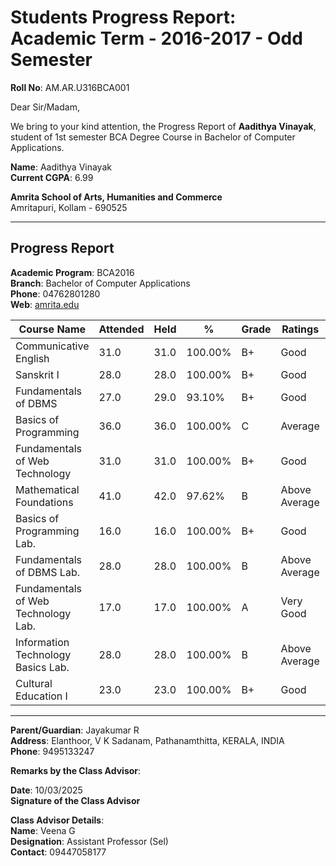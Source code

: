 # Students Progress Report: Academic Term - 2016-2017 - Odd Semester

**Roll No**: AM.AR.U316BCA001

Dear Sir/Madam,

We bring to your kind attention, the Progress Report of **Aadithya Vinayak**, student of 1st semester BCA Degree Course in Bachelor of Computer Applications.

**Name**: Aadithya Vinayak  
**Current CGPA**: 6.99

**Amrita School of Arts, Humanities and Commerce**  
Amritapuri, Kollam - 690525

---

## Progress Report

**Academic Program**: BCA2016  
**Branch**: Bachelor of Computer Applications  
**Phone**: 04762801280  
**Web**: [amrita.edu](http://amrita.edu)

| Course Name                          | Attended | Held | %       | Grade | Ratings        | Status |
|-------------------------------------|----------|------|---------|-------|----------------|--------|
| Communicative English               | 31.0     | 31.0 | 100.00% | B+    | Good           | Passed |
| Sanskrit I                          | 28.0     | 28.0 | 100.00% | B+    | Good           | Passed |
| Fundamentals of DBMS                | 27.0     | 29.0 | 93.10%  | B+    | Good           | Passed |
| Basics of Programming               | 36.0     | 36.0 | 100.00% | C     | Average        | Passed |
| Fundamentals of Web Technology      | 31.0     | 31.0 | 100.00% | B+    | Good           | Passed |
| Mathematical Foundations            | 41.0     | 42.0 | 97.62%  | B     | Above Average  | Passed |
| Basics of Programming Lab.          | 16.0     | 16.0 | 100.00% | B+    | Good           | Passed |
| Fundamentals of DBMS Lab.           | 28.0     | 28.0 | 100.00% | B     | Above Average  | Passed |
| Fundamentals of Web Technology Lab. | 17.0     | 17.0 | 100.00% | A     | Very Good      | Passed |
| Information Technology Basics Lab.  | 28.0     | 28.0 | 100.00% | B     | Above Average  | Passed |
| Cultural Education I                | 23.0     | 23.0 | 100.00% | B+    | Good           | Passed |

---

**Parent/Guardian**: Jayakumar R  
**Address**: Elanthoor, V K Sadanam, Pathanamthitta, KERALA, INDIA  
**Phone**: 9495133247

**Remarks by the Class Advisor**:

**Date**: 10/03/2025  
**Signature of the Class Advisor**

**Class Advisor Details**:  
**Name**: Veena G  
**Designation**: Assistant Professor (Sel)  
**Contact**: 09447058177
